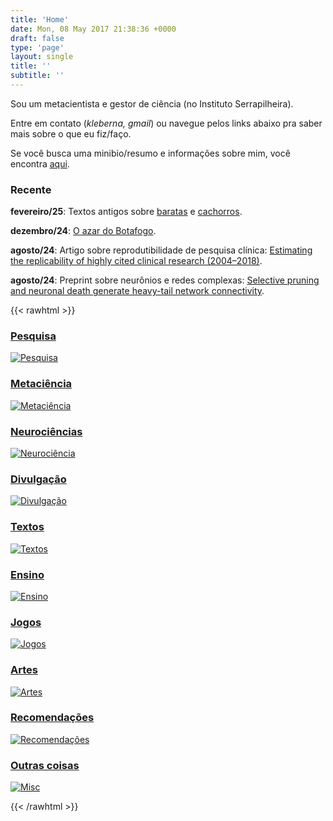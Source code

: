 ```yaml
---
title: 'Home'
date: Mon, 08 May 2017 21:38:36 +0000
draft: false
type: 'page'
layout: single
title: ''
subtitle: ''
---
```


Sou um metacientista e gestor de ciência (no Instituto Serrapilheira).

Entre em contato (*kleberna, gmail*) ou navegue pelos links abaixo pra saber mais sobre o que eu fiz/faço.

Se você busca uma minibio/resumo e informações sobre mim, você encontra [aqui](sobre).


### Recente

**fevereiro/25**: Textos antigos sobre [baratas](/divulgacao/sexo-baratas) e [cachorros](/divulgacao/breve-historia-cachorros).

**dezembro/24**: [O azar do Botafogo](/dados/azar-botafogo).

**agosto/24**: Artigo sobre reprodutibilidade de pesquisa clínica: [Estimating the replicability of highly cited clinical research (2004–2018)](https://journals.plos.org/plosone/article?id=10.1371/journal.pone.0307145).

**agosto/24**: Preprint sobre neurônios e redes complexas: [Selective pruning and neuronal death generate heavy-tail network connectivity](https://arxiv.org/abs/2408.02625).


{{< rawhtml >}}

<section class="circle-gallery">
  <div class="circle-item">
    <a href="/pesquisa">
      <h3>Pesquisa</h3>
      <img src="tag-icons/ciencia.png" alt="Pesquisa">
    </a>
  </div>
  <div class="circle-item">
    <a href="/metaciencia">
      <h3>Metaciência</h3>
      <img src="tag-icons/meta.png" alt="Metaciência">
    </a>
  </div>
  <div class="circle-item">
    <a href="/neurociencia">
      <h3>Neurociências</h3>
      <img src="tag-icons/neuro.png" alt="Neurociência">
    </a>
  </div>
  <div class="circle-item">                     
    <a href="/divulgacao">
      <h3>Divulgação</h3>
      <img src="tag-icons/divulga.png" alt="Divulgação">
    </a>
  </div>
    <div class="circle-item">
    <a href="/textos">
      <h3>Textos</h3>
      <img src="tag-icons/escrita.png" alt="Textos">
    </a>
  </div>
  <div class="circle-item">
    <a href="/ensino">
      <h3>Ensino</h3>
      <img src="tag-icons/ensino.png" alt="Ensino">
    </a>
  </div>
    <div class="circle-item">
    <a href="/jogos">
      <h3>Jogos</h3>
      <img src="tag-icons/games.png" alt="Jogos">
    </a>
  </div>
  <div class="circle-item">
    <a href="/artes">
      <h3>Artes</h3>
      <img src="tag-icons/arte.png" alt="Artes">
    </a>
  </div>
  <div class="circle-item">
    <a href="/recomendacoes">
      <h3>Recomendações</h3>
      <img src="tag-icons/recs.png" alt="Recomendações">
    </a>
  </div>
  <div class="circle-item">
    <a href="/misc">
      <h3>Outras coisas</h3>
      <img src="tag-icons/misc.png" alt="Misc">
    </a>
  </div>
</section>

{{< /rawhtml >}}

